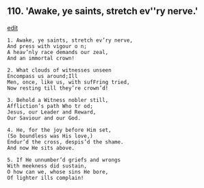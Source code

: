 
## 110.  'Awake, ye saints, stretch ev''ry nerve.'
[edit](https://docs.google.com/document/d/1txFDBmlj6zg7z0CaRmZ6DNZqJnlf3paK/edit?mode=html)



    1. Awake, ye saints, stretch ev’ry nerve,
    And press with vigour o n;
    A heav’nly race demands our zeal,
    And an immortal crown!

    2. What clouds of witnesses unseen
    Encompass us around;Ill
    Men, once, like us, with sufFring tried, 
    Now resting till they’re crown’d!

    3. Behold a Witness nobler still,
    Affliction’s path Who tr od;
    Jesus, our Leader and Reward,
    Our Saviour and our God.

    4. He, for the joy before Him set,
    (So boundless was His love,) 
    Endur’d the cross, despis’d the shame. 
    And now He sits above.

    5. If He unnumber’d griefs and wrongs
    With meekness did sustain,
    O how can we, whose sins He bore, 
    Of lighter ills complain!
